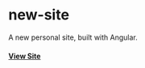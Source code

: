 new-site
========

A new personal site, built with Angular.

#### [View Site](https://cdn.rawgit.com/huttj/new-site/4024e6f1daf07e45d0b6ce184392a21e05afb66d/index.html)
